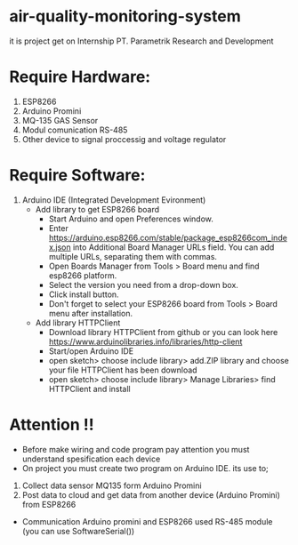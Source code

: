 # air-quality-monitoring-system
it is project get on Internship PT. Parametrik Research and Development

# Require Hardware:
1. ESP8266
2. Arduino Promini
3. MQ-135 GAS Sensor
4. Modul comunication RS-485
5. Other device to signal proccessig and voltage regulator

# Require Software:
1. Arduino IDE (Integrated Development Evironment)
   * Add library to get ESP8266 board
      - Start Arduino and open Preferences window.
      - Enter https://arduino.esp8266.com/stable/package_esp8266com_index.json into Additional Board Manager URLs field. You can add               multiple URLs, separating them with commas.
      - Open Boards Manager from Tools > Board menu and find esp8266 platform.
      - Select the version you need from a drop-down box.
      - Click install button.
      - Don't forget to select your ESP8266 board from Tools > Board menu after installation.
   * Add library HTTPClient
      - Download library HTTPClient from github or you can look here https://www.arduinolibraries.info/libraries/http-client
      - Start/open Arduino IDE
      - open sketch> choose include library> add.ZIP library and choose your file HTTPClient has been download
      - open sketch> choose include library> Manage Libraries> find HTTPClient and install

# Attention !!
- Before make wiring and code program pay attention you must understand spesification each device 
- On project you must create two program on Arduino IDE. its use to;
1. Collect data sensor MQ135 form Arduino Promini
2. Post data to cloud and get data from another device (Arduino Promini) from ESP8266
- Communication Arduino promini and ESP8266 used RS-485 module (you can use SoftwareSerial())
